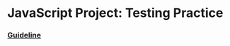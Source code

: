 # JavaScript Project: Testing Practice

### [Guideline](https://www.theodinproject.com/lessons/javascript-testing-practice)
